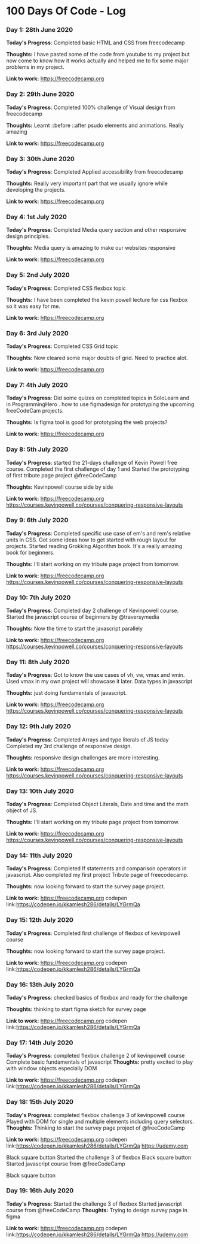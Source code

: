 # 100 Days Of Code - Log

### Day 1: 28th June 2020

**Today's Progress**: Completed basic HTML and CSS from freecodecamp

**Thoughts:** I have pasted some of the code from youtube to my  project but now come to know how it works actually and helped me to fix some major problems in my project.

**Link to work:** https://freecodecamp.org


### Day 2: 29th June 2020

**Today's Progress**: Completed 100% challenge of Visual design from freecodecamp

**Thoughts:** Learnt ::before ::after psudo elements and animations. Really amazing

**Link to work:** https://freecodecamp.org

### Day 3: 30th June 2020

**Today's Progress**: Completed Applied accessibility from freecodecamp

**Thoughts:** Really very important part that we usually ignore while developing the projects. 

**Link to work:** https://freecodecamp.org

### Day 4: 1st July 2020

**Today's Progress**: Completed Media query section and other responsive design principles.

**Thoughts:** Media query is amazing to make our websites responsive

**Link to work:** https://freecodecamp.org


### Day 5: 2nd July 2020

**Today's Progress**: Completed CSS flexbox topic

**Thoughts:** I have been completed the kevin powell lecture for css flexbox so it was easy for me.

**Link to work:** https://freecodecamp.org

### Day 6: 3rd July 2020

**Today's Progress**: Completed CSS Grid topic

**Thoughts:** Now cleared some major doubts of grid. Need to practice alot. 

**Link to work:** https://freecodecamp.org

### Day 7: 4th July 2020

**Today's Progress**: Did some quizes on completed topics in SoloLearn and in  ProgrammingHero
.
how to use figmadesign for prototyping the upcoming freeCodeCam projects.

**Thoughts:** Is figma tool is good for prototyping the web projects?

**Link to work:** https://freecodecamp.org


 
### Day 8: 5th July 2020

**Today's Progress**: started the 21-days challenge of Kevin Powell free course. Completed the first challenge of day 1 and Started the prototyping of first tribute page project 
@freeCodeCamp

**Thoughts:** Kevinpowell course side by side

**Link to work:** https://freecodecamp.org https://courses.kevinpowell.co/courses/conquering-responsive-layouts



### Day 9: 6th July 2020

**Today's Progress**: Completed specific use case of em's and rem's relative units in CSS. 
Got some ideas how to get started with rough layout for projects.
Started reading Grokking Algorithm book. It's a really amazing book for beginners.


**Thoughts:** I'll start working on my tribute page project from tomorrow.

**Link to work:** https://freecodecamp.org https://courses.kevinpowell.co/courses/conquering-responsive-layouts

### Day 10: 7th July 2020

**Today's Progress**: Completed day 2  challenge of Kevinpowell course.
Started the javascript course of beginners by @traversymedia
 

**Thoughts:** Now the time to start the javascript parallely

**Link to work:** https://freecodecamp.org https://courses.kevinpowell.co/courses/conquering-responsive-layouts

### Day 11: 8th July 2020

**Today's Progress**: Got to know the use cases of vh, vw, vmax and vmin. 
Used vmax in my own project will showcase it later.
Data types in javascript


**Thoughts:** just doing fundamentals of javascript.

**Link to work:** https://freecodecamp.org https://courses.kevinpowell.co/courses/conquering-responsive-layouts


### Day 12: 9th July 2020

**Today's Progress**: Completed Arrays and type literals of JS today 
Completed my 3rd challenge of responsive design.


**Thoughts:** responsive design challenges are more interesting.

**Link to work:** https://freecodecamp.org https://courses.kevinpowell.co/courses/conquering-responsive-layouts


### Day 13: 10th July 2020

**Today's Progress**: Completed Object Literals, Date and time and the math object of JS.


**Thoughts:** I'll start working on my tribute page project from tomorrow.

**Link to work:** https://freecodecamp.org https://courses.kevinpowell.co/courses/conquering-responsive-layouts

### Day 14: 11th July 2020

**Today's Progress**: Completed If statements and comparison operators in javascript.
Also completed my first project Tribute page of freecodecamp.


**Thoughts:** now looking forward to start the survey page project.

**Link to work:** https://freecodecamp.org 
codepen link:https://codepen.io/kkamlesh286/details/LYGrmQa

### Day 15: 12th July 2020

**Today's Progress**: Completed first challenge of flexbox of kevinpowell course


**Thoughts:** now looking forward to start the survey page project.

**Link to work:** https://freecodecamp.org 
codepen link:https://codepen.io/kkamlesh286/details/LYGrmQa

### Day 16: 13th July 2020

**Today's Progress**: checked basics of flexbox and ready for the challenge


**Thoughts:** thinking to start figma sketch for survey page

**Link to work:** https://freecodecamp.org 
codepen link:https://codepen.io/kkamlesh286/details/LYGrmQa

### Day 17: 14th July 2020

**Today's Progress**: completed flexbox challenge 2 of kevinpowell course
Complete basic fundamentals of javascript
**Thoughts:** pretty excited to play with window objects especially DOM

**Link to work:** https://freecodecamp.org 
codepen link:https://codepen.io/kkamlesh286/details/LYGrmQa

### Day 18: 15th July 2020

**Today's Progress**: completed flexbox challenge 3 of kevinpowell course
 Played with DOM for single and multiple elements including query selectors.
**Thoughts:** Thinking to start the survey page project of 
@freeCodeCamp
 

**Link to work:** https://freecodecamp.org 
codepen link:https://codepen.io/kkamlesh286/details/LYGrmQa
https://udemy.com


Black square button Started the challenge 3 of flexbox 
Black square button Started javascript course from 
@freeCodeCamp
 
Black square button 

### Day 19: 16th July 2020

**Today's Progress**: Started the challenge 3 of flexbox 
 Started javascript course from @freeCodeCamp
**Thoughts:** Trying to design survey page in figma
 

**Link to work:** https://freecodecamp.org 
codepen link:https://codepen.io/kkamlesh286/details/LYGrmQa
https://udemy.com

